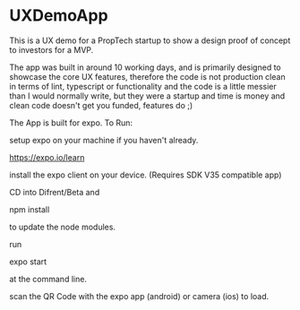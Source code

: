 # UXDemoApp

This is a UX demo for a PropTech startup to show a design proof of concept to investors for a MVP.

The app was built in around 10 working days, and is primarily designed to showcase the core UX features, therefore the code is not production clean in terms of lint, typescript or functionality and the code is a little messier than I would normally write, but they were a startup and time is money and clean code doesn't get you funded, features do ;)

The App is built for expo. To Run:

setup expo on your machine if you haven't already.

https://expo.io/learn

install the expo client on your device. (Requires SDK V35 compatible app)

CD into Difrent/Beta and

npm install

to update the node modules.

run

expo start

at the command line.

scan the QR Code with the expo app (android) or camera (ios) to load.





